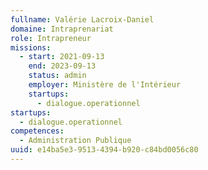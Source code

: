 ```yaml
---
fullname: Valérie Lacroix-Daniel
domaine: Intraprenariat
role: Intrapreneur
missions:
  - start: 2021-09-13
    end: 2023-09-13
    status: admin
    employer: Ministère de l'Intérieur
    startups:
      - dialogue.operationnel
startups:
  - dialogue.operationnel
competences:
  - Administration Publique
uuid: e14ba5e3-9513-4394-b920-c84bd0056c80
---
```

